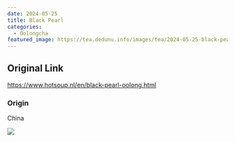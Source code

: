 ```yaml
---
date: 2024-05-25
title: Black Pearl
categories:
  - Oolongcha
featured_image: https://tea.dedunu.info/images/tea/2024-05-25-black-pearl-1.jpeg
---
```


## Original Link

<https://www.hotsoup.nl/en/black-pearl-oolong.html>

### Origin

China

![](https://tea.dedunu.info/images/tea/2024-05-25-black-pearl-2.jpeg)